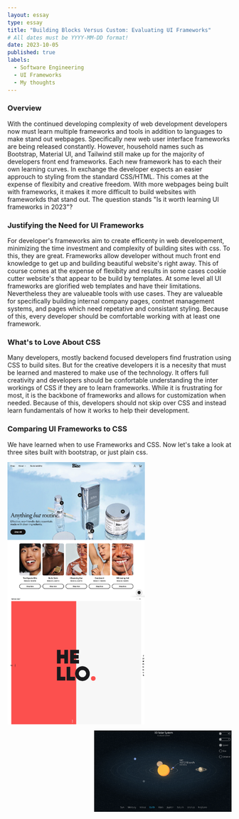 ```yaml
---
layout: essay
type: essay
title: "Building Blocks Versus Custom: Evaluating UI Frameworks"
# All dates must be YYYY-MM-DD format!
date: 2023-10-05
published: true
labels:
  - Software Engineering
  - UI Frameworks
  - My thoughts
---
```


### Overview
With the continued developing complexity of web development developers now must learn multiple frameworks and tools in addition to languages to make stand out webpages. Specifically new web user interface frameworks are being released constantly. However, household names such as Bootstrap, Material UI, and Tailwind still make up for the majority of developers front end frameworks. Each new framework has to each their own learning curves. In exchange the developer expects an easier approuch to styling from the standard CSS/HTML. This comes at the expense of flexibity and creative freedom. With more webpages being built with frameworks, it makes it more difficult to build websites with frameworkds that stand out. The question stands "Is it worth learning UI frameworks in 2023"?

### Justifying the Need for UI Frameworks
For developer's frameworks aim to create efficenty in web developement, minimizing the time investment and complexity of building sites with css. To this, they are great. Frameworks allow developer without much front end knowledge to get up and building beautiful website's right away. This of course comes at the expense of flexibity and results in some cases cookie cutter website's that appear to be build by templates. At some level all UI frameworks are glorified web templates and have their limitations. Nevertheless they are valueable tools with use cases. They are valueable for specifically building internal company pages, contnet management systems, and pages which need repetative and consistant styling. Because of this, every developer should be comfortable working with at least one framework.

### What's to Love About CSS
Many developers, mostly backend focused developers find frustration using CSS to build sites. But for the creative developers it is a necesity that must be learned and mastered to make use of the technology. It offers full creativity and developers should be confortable understanding the inter workings of CSS if they are to learn frameworks. While it is frustrating for most, it is the backbone of frameworks and allows for customization when needed. Because of this, developers should not skip over CSS and instead learn fundamentals of how it works to help their development.

### Comparing UI Frameworks to CSS
We have learned when to use Frameworks and CSS. Now let's take a look at three sites built with bootstrap, or just plain css.

<p>
  <img align="left" width="309px" height="304px" src="../img/project_images/a1.png">
</p>
<p>
  <img align="center" width="309px" height="286px" src="../img/project_images/a3.png">
</p>
<p>
  <img align="right" width="309px" height="183px" src="../img/project_images/a2.png">
</p>


